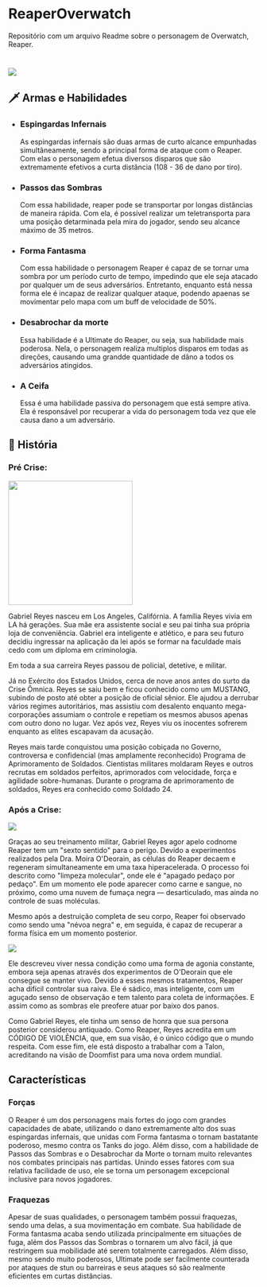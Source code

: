 # ReaperOverwatch
Repositório com um arquivo Readme sobre o personagem de Overwatch, Reaper.

<h1><img src="https://static.wikia.nocookie.net/overwatch/images/c/cd/Unlockables_placement.gif/revision/latest?cb=20160906232251"></h1>

<section id="armasEHabilidades">
<h2>🗡 Armas e Habilidades</h2>

<ul>
<li>
<h3>Espingardas Infernais</h3>

<p>
As espingardas infernais são duas armas de curto alcance empunhadas
simultâneamente, sendo a principal forma de ataque com o Reaper. Com
elas o personagem efetua diversos disparos que são extremamente
efetivos a curta distância (108 - 36 de dano por tiro).
</p>
</li>

<li>
<h3>Passos das Sombras</h3>

<p>
Com essa habilidade, reaper pode se transportar por longas
distâncias de maneira rápida. Com ela, é possível realizar um
teletransporta para uma posição detarminada pela mira do jogador,
sendo seu alcance máximo de 35 metros.
</p>
</li>

<li>
<h3>Forma Fantasma</h3>

<p>
Com essa habilidade o personagem Reaper é capaz de se tornar uma
sombra por um período curto de tempo, impedindo que ele seja atacado
por qualquer um de seus adversários. Entretanto, enquanto está nessa
forma ele é incapaz de realizar qualquer ataque, podendo apaenas se
movimentar pelo mapa com um buff de velocidade de 50%.
</p>
</li>

<li>
<h3>Desabrochar da morte</h3>

<p>
Essa habilidade é a Ultimate do Reaper, ou seja, sua habilidade mais
poderosa. Nela, o personagem realiza multiplos disparos em todas as
direções, causando uma grandde quantidade de dâno a todos os
adversários atingidos.
</p>
</li>

<li>
<h3>A Ceifa</h3>

<p>
Essa é uma habilidade passiva do personagem que está sempre ativa.
Ela é responsável por recuperar a vida do personagem toda vez que
ele causa dano a um adversário.
</p>
</li>
        
</ul>
</section>

<section id="historia">
<h2> 📖 História </h2>

<h3> Pré Crise: </h3>

<img src="https://ik.imagekit.io/7aacdxvef/e27b405b2552791b11c72865c5ac121f.jpg?updatedAt=1705175775084" width="250px">

Gabriel Reyes nasceu em Los Angeles, Califórnia. A família Reyes vivia em LA há gerações. Sua mãe era assistente social e seu pai tinha sua própria loja de conveniência. Gabriel era inteligente e atlético, e para seu futuro decidiu ingressar na aplicação da lei após se formar na faculdade mais cedo com um diploma em criminologia.

Em toda a sua carreira Reyes passou de policial, detetive, e militar.

Já no Exército dos Estados Unidos, cerca de nove anos antes do surto da Crise Ômnica. Reyes se saiu bem e ficou conhecido como um MUSTANG, subindo de posto até obter a posição de oficial sênior. Ele ajudou a derrubar vários regimes autoritários, mas assistiu com desalento enquanto mega-corporações assumiam o controle e repetiam os mesmos abusos apenas com outro dono no lugar. Vez após vez, Reyes viu os inocentes sofrerem enquanto as elites escapavam da acusação.

Reyes mais tarde conquistou uma posição cobiçada no Governo, controversa e confidencial (mas amplamente reconhecido) Programa de Aprimoramento de Soldados. Cientistas militares moldaram Reyes e outros recrutas em soldados perfeitos, aprimorados com velocidade, força e agilidade sobre-humanas. Durante o programa de aprimoramento de soldados, Reyes era conhecido como Soldado 24.

<h3> Após a Crise: </h3>

<img src="https://ik.imagekit.io/7aacdxvef/Captura%20de%20tela%202024-01-13%20163432.png?updatedAt=1705175357540">

Graças ao seu treinamento militar, Gabriel Reyes agor apelo codnome Reaper tem um "sexto sentido" para o perigo. Devido a experimentos realizados pela Dra. Moira O'Deorain, as células do Reaper decaem e regeneram simultaneamente em uma taxa hiperacelerada. O processo foi descrito como "limpeza molecular", onde ele é "apagado pedaço por pedaço". Em um momento ele pode aparecer como carne e sangue, no próximo, como uma nuvem de fumaça negra — desarticulado, mas ainda no controle de suas moléculas. 

Mesmo após a destruição completa de seu corpo, Reaper foi observado como sendo uma "névoa negra" e, em seguida, é capaz de recuperar a forma física em um momento posterior. 

<img src="https://ik.imagekit.io/7aacdxvef/HD-wallpaper-reaper-overwatch-game.jpg?updatedAt=1705175885398">

Ele descreveu viver nessa condição como uma forma de agonia constante, embora seja apenas através dos experimentos de O'Deorain que ele consegue se manter vivo. Devido a esses mesmos tratamentos, Reaper acha difícil controlar sua raiva. Ele é sádico, mas inteligente, com um aguçado senso de observação e tem talento para coleta de informações. E assim como as sombras ele preofere atuar por baixo dos panos.

Como Gabriel Reyes, ele tinha um senso de honra que sua persona posterior considerou antiquado. Como Reaper, Reyes acredita em um CÓDIGO DE VIOLÊNCIA, que, em sua visão, é o único código que o mundo respeita. Com esse fim, ele está disposto a trabalhar com a Talon, acreditando na visão de Doomfist para uma nova ordem mundial.

</section>


<section id="características">
<section id="forças">

<h2>Características</h2>

<h3>Forças</h3>

<p>
O Reaper é um dos personagens mais fortes do jogo com grandes
capacidades de abate, utilizando o dano extremamente alto dos suas
espingardas infernais, que unidas com Forma fantasma o tornam
bastatante poderoso, mesmo contra os Tanks do jogo. Além disso, com a
habilidade de Passos das Sombras e o Desabrochar da Morte o tornam
muito relevantes nos combates principais nas partidas. Unindo esses
fatores com sua relativa facilidade de uso, ele se torna um personagem
excepcional inclusive para novos jogadores.
</p>
</section>

<section id="fraquezas">
<h3>Fraquezas</h3>

<p>
Apesar de suas qualidades, o personagem também possui fraquezas, sendo
uma delas, a sua movimentação em combate. Sua habilidade de Forma
fantasma acaba sendo utilizada principalmente em situações de fuga, além
dos Passos das Sombras o tornarem um alvo fácil, já que restringem sua
mobilidade até serem totalmente carregados. Além disso, mesmo sendo
muito poderosos, Ultimate pode ser facilmente counterada por ataques de
stun ou barreiras e seus ataques só são realmente eficientes em curtas
distâncias.
</p>
</section>
</section>

